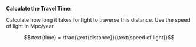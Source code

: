 **Calculate the Travel Time:**

Calculate how long it takes for light to traverse this distance. Use the speed of light in Mpc/year.

$$\text{time} = \frac{\text{distance}}{\text{speed of light}}$$